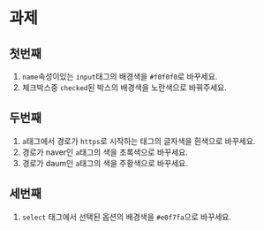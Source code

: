 # 과제

## 첫번째

1. `name`속성이있는 `input`태그의 배경색을 `#f0f0f0`로 바꾸세요.
2. 체크박스중 `checked`된 박스의 배경색을 노란색으로 바꿔주세요.

## 두번째

1. `a`태그에서 경로가 `https`로 시작하는 태그의 글자색을 흰색으로 바꾸세요.
2. 경로가 naver인 `a`태그의 색을 초록색으로 바꾸세요.
3. 경로가 daum인 `a`태그의 색을 주황색으로 바꾸세요.

## 세번째

1. `select` 태그에서 선택된 옵션의 배경색을 `#e0f7fa`으로 바꾸세요.
